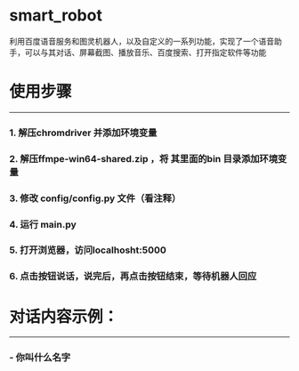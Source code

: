# smart_robot
利用百度语音服务和图灵机器人，以及自定义的一系列功能，实现了一个语音助手，可以与其对话、屏幕截图、播放音乐、百度搜索、打开指定软件等功能
# 使用步骤
---
### 1. 解压chromdriver 并添加环境变量
### 2. 解压ffmpe-win64-shared.zip ，将 其里面的bin 目录添加环境变量
### 3. 修改 config/config.py 文件（看注释）
### 4. 运行 main.py
### 5. 打开浏览器，访问localhosht:5000
### 6. 点击按钮说话，说完后，再点击按钮结束，等待机器人回应
#  对话内容示例：
----
### - 你叫什么名字
